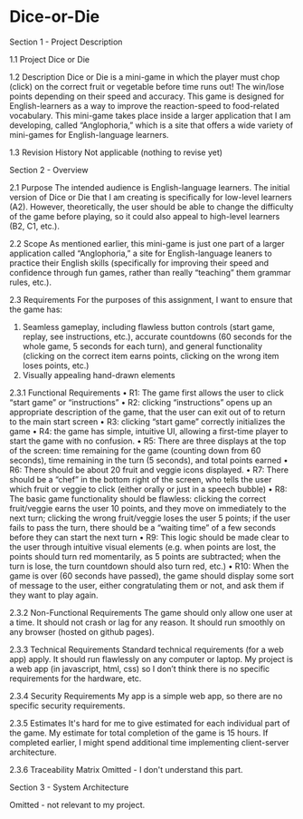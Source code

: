 # Dice-or-Die

Section 1 - Project Description

1.1 Project
Dice or Die

1.2 Description
Dice or Die is a mini-game in which the player must chop (click) on the correct fruit or vegetable before time runs out! The win/lose points depending on their speed and accuracy. This game is designed for English-learners as a way to improve the reaction-speed to food-related vocabulary. 
This mini-game takes place inside a larger application that I am developing, called “Anglophoria,” which is a site that offers a wide variety of mini-games for English-language learners. 

1.3 Revision History
Not applicable (nothing to revise yet)

	
		
Section 2 - Overview

2.1 Purpose
The intended audience is English-language learners. The initial version of Dice or Die that I am creating is specifically for low-level learners (A2). However, theoretically, the user should be able to change the difficulty of the game before playing, so it could also appeal to high-level learners (B2, C1, etc.). 

2.2 Scope
As mentioned earlier, this mini-game is just one part of a larger application called “Anglophoria,” a site for English-language leaners to practice their English skills (specifically for improving their speed and confidence through fun games, rather than really “teaching” them grammar rules, etc.). 

2.3 Requirements
For the purposes of this assignment, I want to ensure that the game has:
1.	Seamless gameplay, including flawless button controls (start game, replay, see instructions, etc.), accurate countdowns (60 seconds for the whole game, 5 seconds for each turn), and general functionality (clicking on the correct item earns points, clicking on the wrong item loses points, etc.)
2.	Visually appealing hand-drawn elements
   
2.3.1 Functional Requirements
•	R1: The game first allows the user to click “start game” or “instructions”
•	R2: clicking “instructions” opens up an appropriate description of the game, that the user can exit out of to return to the main start screen
•	R3: clicking “start game” correctly initializes the game
•	R4: the game has simple, intuitive UI, allowing a first-time player to start the game with no confusion. 
•	R5: There are three displays at the top of the screen: time remaining for the game (counting down from 60 seconds), time remaining in the turn (5 seconds), and total points earned
•	R6: There should be about 20 fruit and veggie icons displayed. 
•	R7: There should be a “chef” in the bottom right of the screen, who tells the user which fruit or veggie to click (either orally or just in a speech bubble)
•	R8: The basic game functionality should be flawless: clicking the correct fruit/veggie earns the user 10 points, and they move on immediately to the next turn; clicking the wrong fruit/veggie loses the user 5 points; if the user fails to pass the turn, there should be a “waiting time” of a few seconds before they can start the next turn
•	R9: This logic should be made clear to the user through intuitive visual elements (e.g. when points are lost, the points should turn red momentarily, as 5 points are subtracted; when the turn is lose, the turn countdown should also turn red, etc.)
•	R10: When the game is over (60 seconds have passed), the game should display some sort of message to the user, either congratulating them or not, and ask them if they want to play again.

2.3.2 Non-Functional Requirements
The game should only allow one user at a time. It should not crash or lag for any reason. It should run smoothly on any browser (hosted on github pages). 

2.3.3 Technical Requirements
Standard technical requirements (for a web app) apply. It should run flawlessly on any computer or laptop. My project is a web app (in javascript, html, css) so I don’t think there is no specific requirements for the hardware, etc.

2.3.4 Security Requirements
My app is a simple web app, so there are no specific security requirements. 

2.3.5 Estimates
It's hard for me to give estimated for each individual part of the game. My estimate for total completion of the game is 15 hours. If completed earlier, I might spend additional time implementing client-server architecture. 

2.3.6 Traceability Matrix
Omitted - I don't understand this part. 
	
	
Section 3 - System Architecture

Omitted - not relevant to my project.
